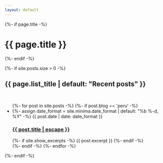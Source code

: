 ```yaml
---
layout: default
---
```


<div>
  {%- if page.title -%}
    <h1>{{ page.title }}</h1>
  {%- endif -%}

  {%- if site.posts.size > 0 -%}
    <h2 class="post-list-heading font-bold text-4xl">{{ page.list_title | default: "Recent posts" }}</h2>
    <br>
    <ul class="post-list">
      {%- for post in site.posts -%}
        {%- if post.blog == 'peru' -%}
            <li>
                {%- assign date_format = site.minima.date_format | default: "%b %-d, %Y" -%}
                <span class="post-meta">{{ post.date | date: date_format }}</span>
                <h3>
                    <a class="post-link" href="{{ post.url | relative_url }}">
                        {{ post.title | escape }}
                    </a>
                </h3>
                {%- if site.show_excerpts -%}
                    {{ post.excerpt }}
                {%- endif -%}
            </li>
        {%- endif -%}
      {%- endfor -%}
    </ul>
  {%- endif -%}

</div>